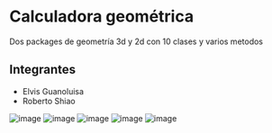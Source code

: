 # **Calculadora geométrica**
Dos packages de geometría 3d y 2d con 10 clases y varios metodos
## Integrantes
- Elvis Guanoluisa
- Roberto Shiao


![image](https://user-images.githubusercontent.com/95731527/208255955-1a96018d-8bb4-4e00-9699-e8acadb5e183.png)
![image](https://user-images.githubusercontent.com/95731527/208255979-b06ebe15-aa0f-40f1-814b-badffca7bf37.png)
![image](https://user-images.githubusercontent.com/95731527/208256026-0c56c924-90c6-465a-ae6f-f6d0d5dd290d.png)
![image](https://user-images.githubusercontent.com/95731527/208256042-8d2fd999-764d-4024-9f8b-53c01ad768c9.png)
![image](https://user-images.githubusercontent.com/95731527/208256306-510a9f07-e38e-4a68-9b8a-6940345e2b33.png)
